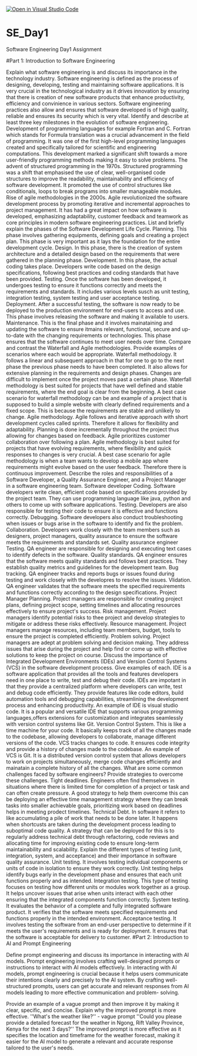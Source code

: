 [![Open in Visual Studio Code](https://classroom.github.com/assets/open-in-vscode-2e0aaae1b6195c2367325f4f02e2d04e9abb55f0b24a779b69b11b9e10269abc.svg)](https://classroom.github.com/online_ide?assignment_repo_id=15578958&assignment_repo_type=AssignmentRepo)
# SE_Day1
Software Engineering Day1 Assignment

#Part 1: Introduction to Software Engineering

Explain what software engineering is and discuss its importance in the technology industry.
Software engineering is defined as the process of designing, developing, testing and maintaining software applications. It is very crucial in the technological industry as it drives innovation by ensuring that there is creation of new software products that enhance productivity, efficiency and convinience in various sectors.
Software engineering practices also allow and ensures that software developed is of high quality, reliable and ensures its security which is very vital.
Identify and describe at least three key milestones in the evolution of software engineering.
Development of programming languages for example Fortran and C. Fortran which stands for Formula translation was a crucial advancement in the field of programming. It was one of the first high-level programming languages created and specifically tailored for scientific and engineering computations. This development marked a significant shift towards a more user-friendly programming methods making it easy to solve problems.
The advent of structured programming in the 1970s. Structured programming was a shift that emphasised the use of clear, well-organised code structures to improve the readability, maintainability and efficiency of software development. It promoted the use of control structures like conditionals, loops to break programs into smaller manageable modules.
Rise of agile methodologies in the 2000s. Agile revolutionized the software development process by promoting iterative and incremental approaches to project management. It has had a great impact on how software is developed, emphasizing adaptability, customer feedback and teamwork as core principles in modern software engineering practices.
List and briefly explain the phases of the Software Development Life Cycle.
Planning. This phase involves gathering equipments, defining goals and creating a project plan. This phase is very important as it lays the foundation for the entire development cycle.
Design. In this phase, there is the creation of system architecture and a detailed design based on the requirements that were gathered in the planning phase.
Development. In this phase, the actual coding takes place. Developers write code based on the design specifications, following best practices and coding standards that have been provided.
Testing. Once the software has been developed, it undergoes testing to ensure it functions correctly and meets the requirements and standards. It includes various levels susch as unit testing, integration testing, system testing and user acceptance testing.
Deployment. After a successful testing, the software is now ready to be deployed to the production environment for end-users to access and use. This phase involves releasing the software and making it available to users.
Maintenance. This is the final phase and it involves mainataining and updating the software to ensure itmains relevant, functional, secure and up-to-date with the changing requirements or technologies. This phase ensures that the software continues to meet user needs over time.
Compare and contrast the Waterfall and Agile methodologies. Provide examples of scenarios where each would be appropriate.
Waterfall methodology. 
It follows a linear and subsequent approach in that for one to go to the next phase the previous phase needs to have been completed.
It also allows for extensive planning in the requirements and design phases.
Changes are difficult to implement once the project moves past a certain phase.
Waterfall methodology is best suited for projects that have well defined and stable requirements, where the end goal is clear from the beginning.
A best case scenario for waterfall methodology can be and example of a project that is supposed to build a simple website with clearly defined requirements and a fixed scope. This is because the requirements are stable and unlikely to change.
Agile methodology.
Agile follows and iterative approach with short development cycles called sprints. Therefore it allows for flexibility and adaptability.
Planning is done incrementally throughout the project thus allowing for changes based on feedback.
Agile prioritizes customer collaboration over following a plan.
Agile methodology is best suited for projects that have evolving requirements, where flexibility and quick responses to changes is very crucial.
A best case scenario for agile methodology is when a team wants to develop a mobile app where requirements might evolve based on the user feedback. Therefore there is continuous improvement.
Describe the roles and responsibilities of a Software Developer, a Quality Assurance Engineer, and a Project Manager in a software engineering team.
Software developer
Coding. Software developers write clean, efficient code based on specifications provided by the project team. They can use programming language like java, python and others to come up with software applications.
Testing. Developers are also responsible for testing their code to ensure it is effective and functions correctly.
Debugging. Software developers also conduct troubleshooting when issues or bugs arise in the software to identify and fix the problem.
Collaboration. Developers work closely with the team members such as designers, project managers, quality assurance to ensure the software meets the requirements and standards set.
Quality assurance engineer
Testing. QA engineer are responsible for designing and executing text cases to identify defects in the software.
Quality standards. QA engineer ensures that the software meets quality standards and follows best practices. They establish quality metrics and guidelines for the development team.
Bug tracking. QA engineer tracks and reports bugs or issues found during testing and work closely with the developres to resolve the issues.
Vlidation. QA engineer validates that the software meets the specified requirements and functions correctly according to the design specifications.
Project Manager
Planning. Project managers are responsible for creating project plans, defining project scope, setting timelines and allocating resources effectively to ensure project's success.
Risk management. Project managers identify potential risks to thee project and develop strategies to mitigate or address these risks effectively.
Resource management. Project managers manage resources, including team members, budget, tools to ensure the project is completed efficiently.
Problem solving. Project managers are adept at problem solving and decision making. They address issues that arise during the project and help find or come up with effective solutions to keep the project on course.
Discuss the importance of Integrated Development Environments (IDEs) and Version Control Systems (VCS) in the software development process. Give examples of each.
IDE is a software application that provides all the tools and features developers need in one place to write, test and debug their code. IDEs are impotant in that they provide a centralized platform where developers can write, test and debug code efficiently. They provide features like code editors, build automation tools and debugging capabilities, streamlining the development process and enhancing productivity. An example of IDE is visual studio code. It is a popular and versatile IDE that supports various programming languages,offers extensions for customization and integrates seamlessly with version control systems like Git.
Version Control System. This is like a time machine for your code. It basically keeps track of all the changes made to the codebase, allowing developers to collaborate, manage different versions of the code. VCS tracks changes to code. It ensures code integrity and provide a history of changes made to the codebase. An example of VCS is Git. It is a distributed version control system that allows developers to work on projects simultaneously, merge code changes efficiently and mainatain a complete history of all the changes.
What are some common challenges faced by software engineers? Provide strategies to overcome these challenges.
Tight deadlines. Engineers often find themselves in situations where there is limited time for completion of a project or task and can often create pressure. A good strategy to help them overcome this can be deploying an effective time management strategy where they can break tasks into smaller achievable goals, prioritizing work based on deadlines helps in meeting prodect timelines.
Technical Debt. In software it refers to like accumulating a pile of work that needs to be done later. It happens when shortcusts are taken during the development process leading to suboptimal code quality. A strategy that can be deployed for this is to regularly address technical debt through refactoring, code reviews and allocating time for improving existing code to ensure long-term maintainability and scalability.
Explain the different types of testing (unit, integration, system, and acceptance) and their importance in software quality assurance.
Unit testing. It involves testing individual components or units of code in isolation to ensure they work correctly. Unit testing helps identify bugs early in the development phase and ensures that each unit functions properly and as intended.
Integration testing. This type of testing focuses on testing how different units or modules work together as a group. It helps uncover issues that arise when units interact with each other ensuring that the integrated components function correctly.
System testing. It evaluates the behavior of a complete and fully integrated software product. It verifies that the software meets specified requirements and functions properly in the intended environment.
Acceptance testing. It involves testing the software from an end-user perspective to determine if it meets the user's requirements and is ready for deployment. It ensures that the software is acceptable for delivery to customer.
#Part 2: Introduction to AI and Prompt Engineering


Define prompt engineering and discuss its importance in interacting with AI models.
Prompt engineering involves crafting well-designed prompts or instructions to interact with AI models effectively. In interacting with AI models, prompt engineering is crucial because it helps users communicate their intentions clearly and precisely to the AI system. By crafting well-structured prompts, users can get accurate and relevant responses from AI models leading to more effective communication and problem- solving.

Provide an example of a vague prompt and then improve it by making it clear, specific, and concise. Explain why the improved prompt is more effective.
''What's the weather like?'' - vague prompt
''Could you please provide a detailed forecast for the weather in Ngong, Rift Valley Province, Kenya for the next 3 days?''
The improved prompt is more effective as it specifies the location and timeframe for the weather forecast, making it easier for the AI model to generate a relevant and accurate response tailored to the user's needs.
